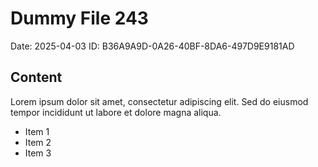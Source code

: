 # Dummy File 243

Date: 2025-04-03
ID: B36A9A9D-0A26-40BF-8DA6-497D9E9181AD

## Content

Lorem ipsum dolor sit amet, consectetur adipiscing elit.
Sed do eiusmod tempor incididunt ut labore et dolore magna aliqua.

* Item 1
* Item 2
* Item 3
